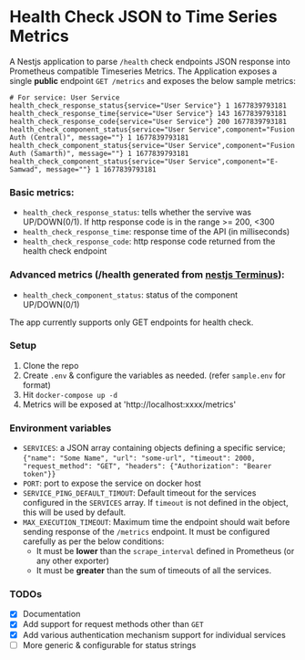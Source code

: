 # Health Check JSON to Time Series Metrics
A Nestjs application to parse `/health` check endpoints JSON response into Prometheus compatible Timeseries Metrics. The Application exposes a single **public** endpoint `GET /metrics` and exposes the below sample metrics:

```
# For service: User Service
health_check_response_status{service="User Service"} 1 1677839793181
health_check_response_time{service="User Service"} 143 1677839793181
health_check_response_code{service="User Service"} 200 1677839793181
health_check_component_status{service="User Service",component="Fusion Auth (Central)", message=""} 1 1677839793181
health_check_component_status{service="User Service",component="Fusion Auth (Samarth)", message=""} 1 1677839793181
health_check_component_status{service="User Service",component="E-Samwad", message=""} 1 1677839793181
```

### Basic metrics:
- `health_check_response_status`: tells whether the servive was UP/DOWN(0/1). If http response code is in the range >= 200, <300
- `health_check_response_time`: response time of the API (in milliseconds)
- `health_check_response_code`: http response code returned from the health check endpoint

### Advanced metrics (/health generated from [nestjs Terminus](https://docs.nestjs.com/recipes/terminus)):
- `health_check_component_status`: status of the component UP/DOWN(0/1)

The app currently supports only GET endpoints for health check.

### Setup
1. Clone the repo
2. Create `.env` & configure the variables as needed. (refer `sample.env` for format)
3. Hit `docker-compose up -d`
4. Metrics will be exposed at 'http://localhost:xxxx/metrics'

### Environment variables
- `SERVICES`: a JSON array containing objects defining a specific service; `{"name": "Some Name", "url": "some-url", "timeout": 2000, "request_method": "GET", "headers": {"Authorization": "Bearer token"}}`
- `PORT`: port to expose the service on docker host
- `SERVICE_PING_DEFAULT_TIMOUT`: Default timeout for the services configured in the `SERVICES` array. If `timeout` is not defined in the object, this will be used by default.
- `MAX_EXECUTION_TIMEOUT`: Maximum time the endpoint should wait before sending response of the `/metrics` endpoint. It must be configured carefully as per the below conditions:
    - It must be **lower** than the `scrape_interval` defined in Prometheus (or any other exporter)
    - It must be **greater** than the sum of timeouts of all the services.

### TODOs

- [x] Documentation
- [x] Add support for request methods other than `GET`
- [x] Add various authentication mechanism support for individual services
- [ ] More generic & configurable for status strings
